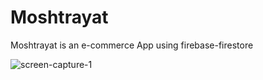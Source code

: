 # Moshtrayat
Moshtrayat is an e-commerce App  using firebase-firestore

![screen-capture-1](https://user-images.githubusercontent.com/72484744/116999641-2ea2b900-ace0-11eb-875e-32dd0c8b885f.gif)

